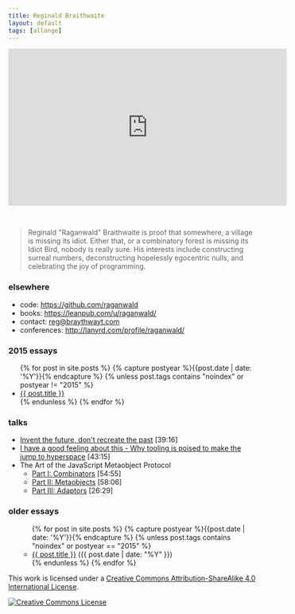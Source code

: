 ```yaml
---
title: Reginald Braithwaite
layout: default
tags: [allonge]
---
```


<iframe width="560" height="315" src="https://www.youtube.com/embed/uYcAjr2J_rU" frameborder="0" allowfullscreen></iframe>

<p>&nbsp;</p>


> Reginald "Raganwald" Braithwaite is proof that somewhere, a village is missing its idiot. Either that, or a combinatory forest is missing its Idiot Bird, nobody is really sure. His interests include constructing surreal numbers, deconstructing hopelessly egocentric nulls, and celebrating the joy of programming.

### elsewhere

* code: <a href="https://github.com/raganwald">https://github.com/raganwald</a>
* books: <a href="https://leanpub.com/u/raganwald/">https://leanpub.com/u/raganwald/</a>
* contact: <a href="mailto:reg@braythwayt.com">reg@braythwayt.com</a>
* conferences: <a href="http://lanyrd.com/profile/raganwald/">http://lanyrd.com/profile/raganwald/</a>

### 2015 essays

<div class="related">
  <ul>
    {% for post in site.posts %}
      {% capture postyear %}{{post.date | date: '%Y'}}{% endcapture %}
      {% unless post.tags contains "noindex" or postyear != "2015" %}
        <li>
          <a href="{{ post.url }}">{{ post.title }}</a>
        </li>
      {% endunless %}
    {% endfor %}
  </ul>
</div>

### talks

* [Invent the future, don't recreate the past](http://youtu.be/uYcAjr2J_rU) [39:16]
* [I have a good feeling about this - Why tooling is poised to make the jump to hyperspace](https://vimeo.com/76141334) [43:15]
* The Art of the JavaScript Metaobject Protocol
  * [Part I: Combinators](http://vimeo.com/97408202) [54:55]
  * [Part II: Metaobjects](http://vimeo.com/97408202) [58:06]
  * [Part III: Adaptors](https://www.youtube.com/watch?v=hp7sgLVepF8) [26:29]

### older essays

<div class="related">
  <ul>
  <ul>
    {% for post in site.posts %}
      {% capture postyear %}{{post.date | date: '%Y'}}{% endcapture %}
      {% unless post.tags contains "noindex" or postyear == "2015" %}
        <li>
          <a href="{{ post.url }}">{{ post.title }}</a> (<span>{{ post.date | date: "%Y" }}</span>)
        </li>
      {% endunless %}
    {% endfor %}
  </ul>
  </ul>
</div>

This work is licensed under a <a rel="license" href="http://creativecommons.org/licenses/by-sa/4.0/">Creative Commons Attribution-ShareAlike 4.0 International License</a>.

<a rel="license" href="http://creativecommons.org/licenses/by-sa/4.0/"><img alt="Creative Commons License" style="border-width:0" src="http://i.creativecommons.org/l/by-sa/4.0/80x15.png" /></a>